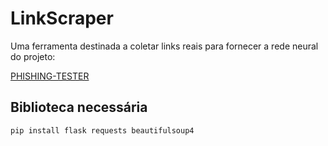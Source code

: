 # LinkScraper

Uma ferramenta destinada a coletar links reais para fornecer a rede neural do projeto:

[PHISHING-TESTER](https://github.com/tiagorfmohr/PHISHING-TESTER)

## Biblioteca necessária 

`pip install flask requests beautifulsoup4`
